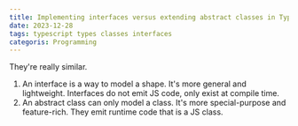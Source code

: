 ```yaml
---
title: Implementing interfaces versus extending abstract classes in Typescript
date: 2023-12-28
tags: typescript types classes interfaces
categoris: Programming
---
```


They're really similar.

1. An interface is a way to model a shape. It's more general and lightweight. Interfaces do not emit JS code, only exist at compile time.
2. An abstract class can only model a class. It's more special-purpose and feature-rich. They emit runtime code that is a JS class.